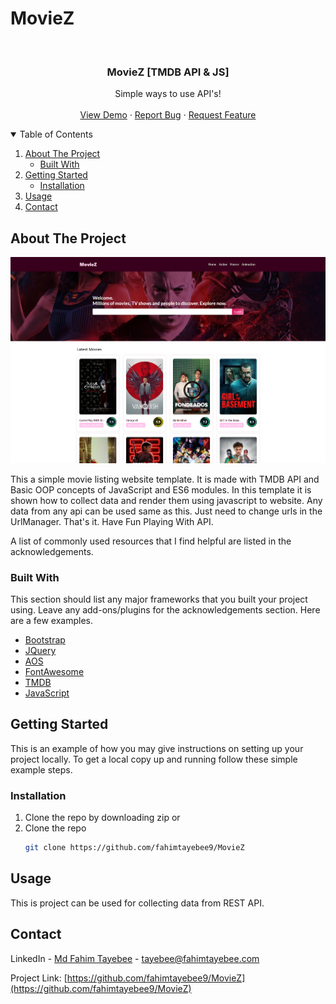 # MovieZ
<!-- PROJECT LOGO -->
<br />
<p align="center">
  <h3 align="center">MovieZ [TMDB API & JS]</h3>

  <p align="center">
    Simple ways to use API's!
    <br />
    <br />
    <a href="https://fahimtayebee9.github.io/MovieZ/">View Demo</a>
    ·
    <a href="https://fahimtayebee9.github.io/MovieZ/issues">Report Bug</a>
    ·
    <a href="https://fahimtayebee9.github.io/MovieZ/issues">Request Feature</a>
  </p>
</p>



<!-- TABLE OF CONTENTS -->
<details open="open">
  <summary>Table of Contents</summary>
  <ol>
    <li>
      <a href="#about-the-project">About The Project</a>
      <ul>
        <li><a href="#built-with">Built With</a></li>
      </ul>
    </li>
    <li>
      <a href="#getting-started">Getting Started</a>
      <ul>
        <li><a href="#installation">Installation</a></li>
      </ul>
    </li>
    <li><a href="#usage">Usage</a></li>
    <li><a href="#contact">Contact</a></li>
  </ol>
</details>



<!-- ABOUT THE PROJECT -->
## About The Project

<img src="assets/img/ss_main.png" alt="screenshot">

This a simple movie listing website template. It is made with TMDB API and Basic OOP concepts of JavaScript and ES6 modules. In this template it is shown how to collect data and render them using javascript to website. Any data from any api can be used same as this. Just need to change urls in the UrlManager. That's it. 
Have Fun Playing With API.

A list of commonly used resources that I find helpful are listed in the acknowledgements.

### Built With

This section should list any major frameworks that you built your project using. Leave any add-ons/plugins for the acknowledgements section. Here are a few examples.
* [Bootstrap](https://getbootstrap.com)
* [JQuery](https://jquery.com)
* [AOS](https://michalsnik.github.io/aos/)
* [FontAwesome](https://fontawesome.com/)
* [TMDB](https://www.themoviedb.org/)
* [JavaScript](https://developer.mozilla.org/en-US/docs/Web/JavaScript)

<!-- GETTING STARTED -->
## Getting Started

This is an example of how you may give instructions on setting up your project locally.
To get a local copy up and running follow these simple example steps.

### Installation

1. Clone the repo by downloading zip or
2. Clone the repo
   ```sh
   git clone https://github.com/fahimtayebee9/MovieZ
   ```


<!-- USAGE EXAMPLES -->
## Usage

This is project can be used for collecting data from REST API.

<!-- CONTACT -->
## Contact

LinkedIn - [Md Fahim Tayebee](https://www.linkedin.com/in/ftayebee/) - tayebee@fahimtayebee.com

Project Link: [https://github.com/fahimtayebee9/MovieZ](https://github.com/fahimtayebee9/MovieZ)


<!-- MARKDOWN LINKS & IMAGES -->
<!-- https://www.markdownguide.org/basic-syntax/#reference-style-links -->
[contributors-shield]: https://img.shields.io/github/contributors/othneildrew/Best-README-Template.svg?style=for-the-badge
[contributors-url]: https://github.com/othneildrew/Best-README-Template/graphs/contributors
[forks-shield]: https://img.shields.io/github/forks/othneildrew/Best-README-Template.svg?style=for-the-badge
[forks-url]: https://github.com/othneildrew/Best-README-Template/network/members
[stars-shield]: https://img.shields.io/github/stars/othneildrew/Best-README-Template.svg?style=for-the-badge
[stars-url]: https://github.com/othneildrew/Best-README-Template/stargazers
[issues-shield]: https://img.shields.io/github/issues/othneildrew/Best-README-Template.svg?style=for-the-badge
[issues-url]: https://github.com/othneildrew/Best-README-Template/issues
[license-shield]: https://img.shields.io/github/license/othneildrew/Best-README-Template.svg?style=for-the-badge
[license-url]: https://github.com/othneildrew/Best-README-Template/blob/master/LICENSE.txt
[linkedin-shield]: https://img.shields.io/badge/-LinkedIn-black.svg?style=for-the-badge&logo=linkedin&colorB=555
[linkedin-url]: https://linkedin.com/in/othneildrew
[product-screenshot]: assets/img/ss_main.png
